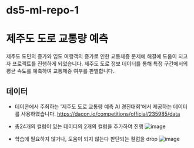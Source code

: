 # ds5-ml-repo-1

# 제주도 도로 교통량 예측
제주도 도민의 증가와 입도 여행객의 증가로 인한 교통체증 문제에 해결에 도움이 되고자 프로젝트를 진행하게 되었습니다.
제주도 도로 정보 데이터를 통해 특정 구간에서의 평균 속도를 예측하여 교통체증 여부를 판별합니다.

## 데이터
- 데이콘에서 주최하는 '제주도 도로 교통량 예측 AI 경진대회'에서 제공하는 데이터를 사용하였습니다.
https://dacon.io/competitions/official/235985/data

- 총24개의 컬럼이 있는 데이터의 2개의 컬럼을 추가하여 진행
![image](https://user-images.githubusercontent.com/87750521/202093281-3a33f059-6051-4c2d-ac4c-5aa2d5cf1e95.png)

- 학습에 필요하지 않거나, 도움이 되지 않는다 판단되는 컬럼을 drop
![image](https://user-images.githubusercontent.com/87750521/202093609-79b5b954-8349-4127-95bd-e5921a80fc0b.png)
